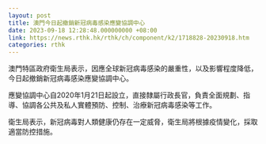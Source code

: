 ```yaml
---
layout: post
title: 澳門今日起撤銷新冠病毒感染應變協調中心
date: 2023-09-18 12:28:48.000000000 +08:00
link: https://news.rthk.hk/rthk/ch/component/k2/1718828-20230918.htm
categories: rthk
---
```


澳門特區政府衛生局表示，因應全球新冠病毒感染的嚴重性，以及影響程度降低，今日起撤銷新冠病毒感染應變協調中心。

應變協調中心自2020年1月21日起設立，直接隸屬行政長官，負責全面規劃、指導、協調各公共及私人實體預防、控制、治療新冠病毒感染等工作。

衛生局表示，新冠病毒對人類健康仍存在一定威脅，衛生局將根據疫情變化，採取適當防控措施。
